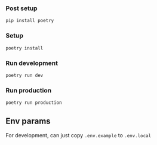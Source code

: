 ### Post setup
`pip install poetry`
### Setup
```shell
poetry install
```
### Run development
`poetry run dev`
### Run production
`poetry run production`

## Env params
For development, can just copy `.env.example` to `.env.local`
